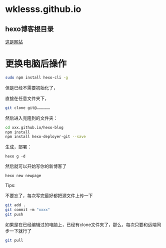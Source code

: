 # wklesss.github.io
## hexo博客根目录
[这是网站](https://wklesss.github.io/)

# 更换电脑后操作
```bash
sudo npm install hexo-cli -g
```

但是已经不需要初始化了，

直接在任意文件夹下，

```bash
git clone git@………………
```

然后进入克隆到的文件夹：

```bash
cd xxx.github.io/hexo-blog
npm install
npm install hexo-deployer-git --save
```

生成，部署：

```
hexo g -d
```


然后就可以开始写你的新博客了

```bash
hexo new newpage
```


Tips:

不要忘了，每次写完最好都把源文件上传一下

```bash
git add .
git commit –m "xxxx"
git push 
```

如果是在已经编辑过的电脑上，已经有clone文件夹了，那么，每次只要和远端同步一下就行了

```bash
git pull
```